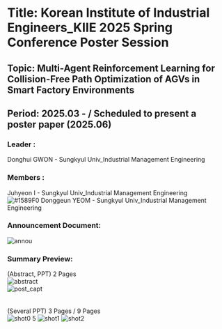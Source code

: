 # Title: Korean Institute of Industrial Engineers_KIIE 2025 Spring Conference Poster Session <br/> 
## Topic: Multi-Agent Reinforcement Learning for Collision-Free Path Optimization of AGVs in Smart Factory Environments <br/>
## Period: 2025.03 -  / Scheduled to present a poster paper (2025.06) <br/>

### Leader : <br/>
Donghui GWON - Sungkyul Univ_Industrial Management Engineering <br/>

### Members : <br/>
Juhyeon I - Sungkyul Univ_Industrial Management Engineering <br/>
![#1589F0](https://placehold.co/15x15/1589F0/1589F0.png) Donggeun YEOM - Sungkyul Univ_Industrial Management Engineering <br/>
### Announcement Document:<br/>
![annou](https://github.com/user-attachments/assets/b688732b-3b9b-47a3-b8b4-2843d4ff5a3f)

### Summary Preview:<br/>
(Abstract, PPT) 2 Pages<br/>
![abstract](https://github.com/user-attachments/assets/acb6a1c1-06d0-4227-837d-68916682fa83)
<br/>
![post_capt](https://github.com/user-attachments/assets/3670ac59-8a46-43bf-a8c3-c7f39cfeac4e)
<br/>
<br/>
<br/>
(Several PPT) 3 Pages / 9 Pages<br/>
![shot0 5](https://github.com/user-attachments/assets/d3e0c568-46a2-4812-9cae-407655bbb769)
![shot1](https://github.com/user-attachments/assets/37c1a8ea-877c-4c03-8881-28a08211dbb1)
![shot2](https://github.com/user-attachments/assets/c17e17e7-33be-4740-a9b9-f4b39240e128)


